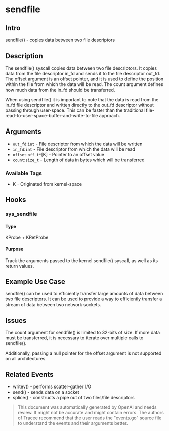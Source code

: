 
# sendfile

## Intro
sendfile() - copies data between two file descriptors

## Description
The sendfile() syscall copies data between two file descriptors. It copies data from the file descriptor in_fd and sends it to the file descriptor out_fd. The offset argument is an offset pointer, and it is used to define the position within the file from which the data will be read. The count argument defines how much data from the in_fd should be transferred.

When using sendfile() it is important to note that the data is read from the in_fd file descriptor and written directly to the out_fd descriptor without passing through user-space. This can be faster than the traditional file-read-to-user-space-buffer-and-write-to-file approach.

## Arguments
* `out_fd`:`int` - File descriptor from which the data will be written
* `in_fd`:`int` - File descriptor from which the data will be read
* `offset`:`off_t*`[K] - Pointer to an offset value 
* `count`:`size_t` - Length of data in bytes which will be transferred 

### Available Tags
* K - Originated from kernel-space

## Hooks
### sys_sendfile
#### Type
KProbe + KRetProbe 
#### Purpose
Track the arguments passed to the kernel sendfile() syscall, as well as its return values.

## Example Use Case
sendfile() can be used to efficiently transfer large amounts of data between two file descriptors. It can be used to provide a way to efficiently transfer a stream of data between two network sockets.

## Issues
The count argument for sendfile() is limited to 32-bits of size. If more data must be transferred, it is necessary to iterate over multiple calls to sendfile().

Additionally, passing a null pointer for the offset argument is not supported on all architectures.

## Related Events
- writev() - performs scatter-gather I/O
- send() - sends data on a socket 
- splice() - constructs a pipe out of two files/file descriptors

> This document was automatically generated by OpenAI and needs review. It might
> not be accurate and might contain errors. The authors of Tracee recommend that
> the user reads the "events.go" source file to understand the events and their
> arguments better.
